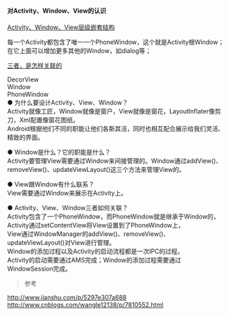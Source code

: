 #### 对Activity、Window、View的认识  

[Activity、Window、View层级嵌套结构](../../ImageFiles/awv_001.jpg)    

每一个Activity都包含了唯一一个PhoneWindow，这个就是Activity根Window；  
在它上面可以增加更多其他的Window，如dialog等；  

[三者，是怎样关联的](awv_001.md)  

DecorView  
Window  
PhoneWindow  
● 为什么要设计Activity、View、Window？  
Activity就像工匠，Window就像是窗户，View就像是窗花，LayoutInflater像剪刀，Xml配置像窗花图纸。  
Android根据他们不同的职能让他们各斯其活，同时也相互配合展示给我们灵活、精致的界面。  

● Window是什么？它的职能是什么？  
Activity要管理View需要通过Window来间接管理的。Window通过addView()、removeView()、updateViewLayout()这三个方法来管理View的。  

● View跟Window有什么联系？  
View需要通过Window来展示在Activity上。  

● Activity、View、Window三者如何关联？  
Activity包含了一个PhoneWindow，而PhoneWindow就是继承于Window的，Activity通过setContentView将View设置到了PhoneWindow上，    
View通过WindowManager的addView()、removeView()、updateViewLayout()对View进行管理。    
Window的添加过程以及Activity的启动流程都是一次IPC的过程。    
Activity的启动需要通过AMS完成；Window的添加过程需要通过WindowSession完成。  

> 参考  

http://www.jianshu.com/p/5297e307a688  
http://www.cnblogs.com/wangle12138/p/7810552.html  

